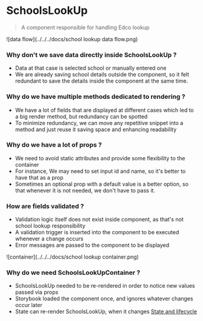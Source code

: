 # SchoolsLookUp
> A component responsible for handling Edco lookup

![data flow](../../../docs/school lookup data flow.png)
### Why don't we save data directly inside SchoolsLookUp ?
* Data at that case is selected school or manually entered one
* We are already saving school details outside the component, so it felt redundant to save the details inside the component at the same time.

### Why do we have multiple methods dedicated to rendering ?
* We have a lot of fields that are displayed at different cases which led to a big render method, but redundancy can be spotted
* To minimize redundancy, we can move any repetitive snippet into a method and just reuse it saving space and enhancing readability

### Why do we have a lot of props ?
* We need to avoid static attributes and provide some flexibility to the container
* For instance, We may need to set input id and name, so it's better to have that as a prop
* Sometimes an optional prop with a default value is a better option, so that whenever it is not needed, we don't have to pass it.

### How are fields validated ?
* Validation logic itself does not exist inside component, as that's not school lookup responsibility
* A validation trigger is inserted into the component to be executed whenever a change occurs
* Error messages are passed to the component to be displayed

![container](../../../docs/school lookup container.png)
### Why do we need SchoolsLookUpContainer ?
* SchoolsLookUp needed to be re-rendered in order to notice new values passed via props
* Storybook loaded the component once, and ignores whatever changes occur later
* State can re-render SchoolsLookUp, when it changes [State and lifecycle](https://reactjs.org/docs/state-and-lifecycle.html)